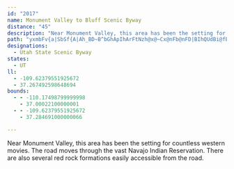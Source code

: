 ```yaml
---
id: "2017"
name: Monument Valley to Bluff Scenic Byway
distance: "45"
description: "Near Monument Valley, this area has been the setting for countless western movies. The road moves through the vast Navajo Indian Reservation. There are also several red rock formations easily accessible from the road."
path: "yxmbFv{a|SbSf{A|Ah_BD~B^bGhApIhArFtNzh@x@~Cx@nFb@nFD|BIhQUdBi@fBiArAoAl@o@PmADaDe@_Ha@gGTqGdA{[xKmD|AwIdFcFfEeEfEoGrIwGbKiQhYaKnOyBzDsApDy@fEUjCCfBLdFt@hFx@fCfBdE`yBl{D|HhOvBrFtBtGlfAjjDhVbv@~BzHhBlHvDbUnSrrAbBhMlO|yAnDd\\hAdEr@`Bz@rApBvBx@l@ba@vSrHfEtE~Cni@la@xB|Bt@`AvAxCz@xDlFld@rBhKfS`s@zC~IzCzG~DfHnHhLvb@zo@nL`R`EvErExDxDfCvEtBlElA|Ft@tIJnCKbRaBlG_A|EeB|BgAxAeAnPwNrCyBt@e@lDqAfDi@rDCvEPv_AzEbCDfFYhCe@rh@mNtIyApZmChFUvBXxB~@xAdAhBlDhCtFfCfHd@xBB`CGx@Q~@y@jBcGtG{AlBsDrGYdAL`AxDxCb@p@b@bAxA~EpAxBp@p@lFrDdClCr@rA|DlKbA`Bt@z@pUxQdC`BxB|@`F`AnBdA`CzB|[~i@~Mp]dCzGfA`Ex@xDn@jElAbNCzEOpBoAbJCdBHhP^hFhBzObAjKTl\\RfFn@jEtNzr@nCdK`T~r@xBhKn@tDj@lFxI`{@jBhPpBzLhCfJlhAdlDhFnKj~@n}AhSz]`IrMdb@ts@lC`EhErI~@`CzErOp@rAvBfCfBlAbM~GjG`EpCrChCfD~Ypf@pB`ErArDhBrIn@zGDzHc@~\\e@xk@UzMEnITpCb@zBtBnI~Klb@b[~jA|AjFzKrShCvDrDlE`FtElTzP~BvBzH~K`DhDbb@jX`BlAdBdBlBtCn@rAnD`LtI|YfBlFnBzD~AvBfBzAxElDvFpDbBxB^~@XtAt@rEl@dCxBzFdPd_@`Sle@dDfH`DrIz@xClAnGlIrn@|BhL~d@nzAdd@twAb@dA|ArBhCzA~r@bS"
designations:
  - Utah State Scenic Byway
states:
  - UT
ll:
  - -109.62379551925672
  - 37.267492598648694
bounds:
  - - -110.17498799999998
    - 37.00022100000001
  - - -109.62379551925672
    - 37.284691000000066

---
```


Near Monument Valley, this area has been the setting for countless western movies. The road moves through the vast Navajo Indian Reservation. There are also several red rock formations easily accessible from the road.
